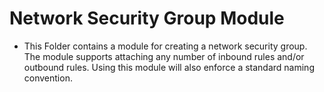 # Network Security Group Module
- This Folder contains a module for creating a network security group. The module supports attaching any number of inbound rules and/or outbound rules. Using this module will also enforce a standard naming convention.
